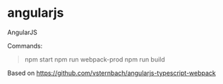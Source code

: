 # angularjs
AngularJS

Commands:
> npm start
> npm run webpack-prod
> npm run build

Based on https://github.com/vsternbach/angularjs-typescript-webpack
